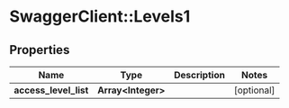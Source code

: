 # SwaggerClient::Levels1

## Properties
Name | Type | Description | Notes
------------ | ------------- | ------------- | -------------
**access_level_list** | **Array&lt;Integer&gt;** |  | [optional] 



